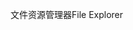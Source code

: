 <span data-ttu-id="f3078-101">文件资源管理器</span><span class="sxs-lookup"><span data-stu-id="f3078-101">File Explorer</span></span>